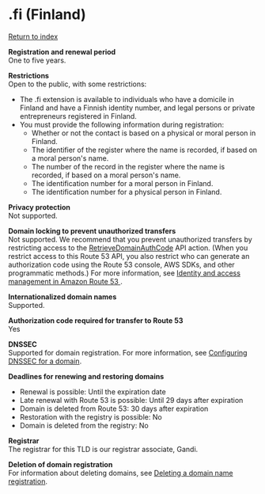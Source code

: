 # \.fi \(Finland\)<a name="fi"></a>

[Return to index](registrar-tld-list.md#index)

**Registration and renewal period**  
One to five years\.

**Restrictions**  
Open to the public, with some restrictions:  
+ The \.fi extension is available to individuals who have a domicile in Finland and have a Finnish identity number, and legal persons or private entrepreneurs registered in Finland\. 
+ You must provide the following information during registration:
  + Whether or not the contact is based on a physical or moral person in Finland\.
  + The identifier of the register where the name is recorded, if based on a moral person's name\.
  + The number of the record in the register where the name is recorded, if based on a moral person's name\.
  + The identification number for a moral person in Finland\.
  + The identification number for a physical person in Finland\.

**Privacy protection**  
Not supported\.

**Domain locking to prevent unauthorized transfers**  
Not supported\. We recommend that you prevent unauthorized transfers by restricting access to the [RetrieveDomainAuthCode](https://docs.aws.amazon.com/Route53/latest/APIReference/API_domains_RetrieveDomainAuthCode.html) API action\. \(When you restrict access to this Route 53 API, you also restrict who can generate an authorization code using the Route 53 console, AWS SDKs, and other programmatic methods\.\) For more information, see [Identity and access management in Amazon Route 53 ](auth-and-access-control.md)\.

**Internationalized domain names**  
Supported\.

**Authorization code required for transfer to Route 53**  
Yes

**DNSSEC**  
Supported for domain registration\. For more information, see [Configuring DNSSEC for a domain](domain-configure-dnssec.md)\.

**Deadlines for renewing and restoring domains**  
+ Renewal is possible: Until the expiration date
+ Late renewal with Route 53 is possible: Until 29 days after expiration
+ Domain is deleted from Route 53: 30 days after expiration
+ Restoration with the registry is possible: No
+ Domain is deleted from the registry: No

**Registrar**  
The registrar for this TLD is our registrar associate, Gandi\.

**Deletion of domain registration**  
For information about deleting domains, see [Deleting a domain name registration](domain-delete.md)\.